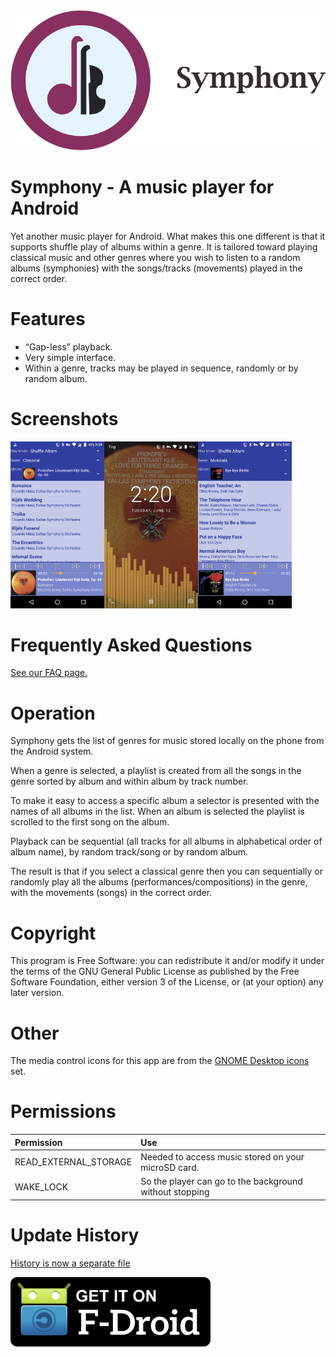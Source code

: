<img src="fastlane/metadata/android/en-US/images/featureGraphic.png"/>

Symphony - A music player for Android
=====================================
Yet another music player for Android. What makes this one different is that it supports shuffle play of albums within a genre. It is tailored toward playing classical music and other genres where you wish to listen to a random albums (symphonies) with the songs/tracks (movements) played in the correct order.

Features
========
- “Gap-less” playback.
- Very simple interface.
- Within a genre, tracks may be played in sequence, randomly or by random album.

Screenshots
===========
<img src="fastlane/metadata/android/en-US/images/phoneScreenshots/Screenshot1.png" width="150"/><img src="fastlane/metadata/android/en-US/images/phoneScreenshots/Screenshot2.png" width="150"/><img src="fastlane/metadata/android/en-US/images/phoneScreenshots/Screenshot3.png" width="150"/>

Frequently Asked Questions
==========================
[See our FAQ page.](FAQ.md)

Operation
=========
Symphony gets the list of genres for music stored locally on the phone from the Android system.

When a genre is selected, a playlist is created from all the songs in the genre sorted by album and within album by track number.

To make it easy to access a specific album a selector is presented with the names of all albums in the list. When an album is selected the playlist is scrolled to the first song on the album.

Playback can be sequential (all tracks for all albums in alphabetical order of album name), by random track/song or by random album.

The result is that if you select a classical genre then you can sequentially or randomly play all the albums (performances/compositions) in the genre, with the movements (songs) in the correct order.

Copyright
=========
This program is Free Software: you can redistribute it and/or modify it under the terms of the GNU General Public License as published by the Free Software Foundation, either version 3 of the License, or (at your option) any later version.

Other
=====
The media control icons for this app are from the [GNOME Desktop icons](https://commons.wikimedia.org/wiki/GNOME_Desktop_icons) set.

Permissions
===========
|Permission|Use|
|:----------|:---|
READ_EXTERNAL_STORAGE|Needed to access music stored on your microSD card.
WAKE_LOCK|So the player can go to the background without stopping

Update History
==============
[History is now a separate file](CHANGELOG.md)

[![Get it on F-Droid](get_it_on_f-droid.png?raw=true)](https://f-droid.org/packages/org.fitchfamily.android.symphony/)
